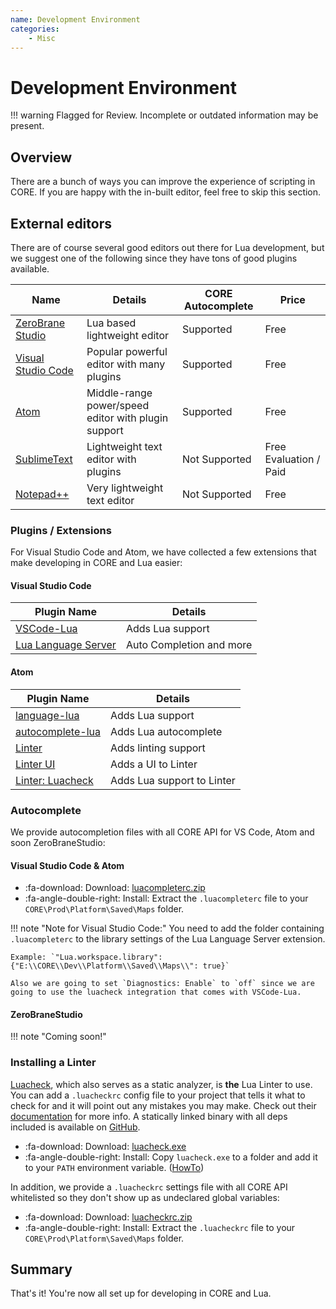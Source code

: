 ```yaml
---
name: Development Environment
categories:
    - Misc
---
```


# Development Environment

!!! warning
    Flagged for Review.
    Incomplete or outdated information may be present.

## Overview

There are a bunch of ways you can improve the experience of scripting in CORE. If you are happy with the in-built editor, feel free to skip this section.

## External editors

There are of course several good editors out there for Lua development, but we suggest one of the following since they have tons of good plugins available.

| Name                                                                    | Details                                             | CORE Autocomplete | Price                  |
| ----------------------------------------------------------------------- | --------------------------------------------------- | ----------------- | ---------------------- |
| [ZeroBrane Studio](https://studio.zerobrane.com/download?not-this-time) | Lua based lightweight editor                        | Supported         | Free                   |
| [Visual Studio Code](https://code.visualstudio.com/download)            | Popular powerful editor with many plugins           | Supported         | Free                   |
| [Atom](https://atom.io/)                                                | Middle-range power/speed editor with plugin support | Supported         | Free                   |
| [SublimeText](https://www.sublimetext.com/3)                            | Lightweight text editor with plugins                | Not Supported     | Free Evaluation / Paid |
| [Notepad++](https://notepad-plus-plus.org/)                             | Very lightweight text editor                        | Not Supported     | Free                   |

### Plugins / Extensions

For Visual Studio Code and Atom, we have collected a few extensions that make developing in CORE and Lua easier:

#### Visual Studio Code

| Plugin Name                                                                            | Details                  |
| -------------------------------------------------------------------------------------- | ------------------------ |
| [VSCode-Lua](https://marketplace.visualstudio.com/items?itemName=trixnz.vscode-lua)    | Adds Lua support         |
| [Lua Language Server](https://marketplace.visualstudio.com/items?itemName=sumneko.lua) | Auto Completion and more |

#### Atom

| Plugin Name                                                   | Details                    |
| ------------------------------------------------------------- | -------------------------- |
| [language-lua](https://atom.io/packages/language-lua)         | Adds Lua support           |
| [autocomplete-lua](https://atom.io/packages/autocomplete-lua) | Adds Lua autocomplete      |
| [Linter](https://atom.io/packages/linter)                     | Adds linting support       |
| [Linter UI](https://atom.io/packages/linter-ui-default)       | Adds a UI to Linter        |
| [Linter: Luacheck](https://atom.io/packages/linter-luacheck)  | Adds Lua support to Linter |

### Autocomplete

We provide autocompletion files with all CORE API for VS Code, Atom and soon ZeroBraneStudio:

#### Visual Studio Code & Atom

* :fa-download: Download: <a title="External Editor Autocomplete" href="/assets/api/luacompleterc.zip">luacompleterc.zip</a>
* :fa-angle-double-right: Install: Extract the `.luacompleterc` file to your `CORE\Prod\Platform\Saved\Maps` folder.

!!! note "Note for Visual Studio Code:"
    You need to add the folder containing `.luacompleterc` to the library settings of the Lua Language Server extension.

    Example: `"Lua.workspace.library": {"E:\\CORE\\Dev\\Platform\\Saved\\Maps\\": true}`

    Also we are going to set `Diagnostics: Enable` to `off` since we are going to use the luacheck integration that comes with VSCode-Lua.

#### ZeroBraneStudio

!!! note "Coming soon!"
<!--
* :fa-download: Download: <a title="External Editor Autocomplete" href="/assets/api/manticoreapi.lua">manticoreapi.lua</a>
* :fa-angle-double-right: Install:
    * Add `manticoreapi.lua` file to `ZeroBraneStudio/api/lua/` folder.
    * Go to **Edit -> Preferences -> Settings: System** and add `api = {"manticoreapi"}` to your settings.
    * Save and restart ZeroBraneStudio. -->

### Installing a Linter

[Luacheck](https://github.com/mpeterv/luacheck), which also serves as a static analyzer, is **the** Lua Linter to use. You can add a `.luacheckrc` config file to your project that tells it what to check for and it will point out any mistakes you may make. Check out their [documentation](https://luacheck.readthedocs.io/en/stable/) for more info. A statically linked binary with all deps included is available on [GitHub](https://github.com/mpeterv/luacheck/releases/).

* :fa-download: Download: <a title="Luacheck" href="https://github.com/mpeterv/luacheck/releases/download/0.23.0/luacheck.exe">luacheck.exe</a>
* :fa-angle-double-right: Install: Copy `luacheck.exe` to a folder and add it to your `PATH` environment variable. ([HowTo](https://www.architectryan.com/2018/03/17/add-to-the-path-on-windows-10/))

In addition, we provide a `.luacheckrc` settings file with all CORE API whitelisted so they don't show up as undeclared global variables:

* :fa-download: Download: <a title=".luacheckrc" href="/assets/api/luacheckrc.zip">luacheckrc.zip</a>
* :fa-angle-double-right: Install: Extract the `.luacheckrc` file to your `CORE\Prod\Platform\Saved\Maps` folder.

## Summary

That's it! You're now all set up for developing in CORE and Lua.
